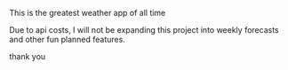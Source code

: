 This is the greatest weather app of all time

Due to api costs, I will not be expanding this project into weekly forecasts and other fun planned features.

thank you 
